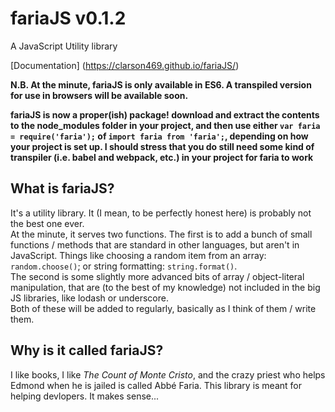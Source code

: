 # fariaJS v0.1.2
A JavaScript Utility library  

[Documentation] (https://clarson469.github.io/fariaJS/)

__N.B. At the minute, fariaJS is only available in ES6. A transpiled version for use in browsers will be available soon.__  
  
__fariaJS is now a proper(ish) package! download and extract the contents to the node_modules folder in your project, and then use either `var faria = require('faria');` of `import faria from 'faria';`, depending on how your project is set up. I should stress that you do still need some kind of transpiler (i.e. babel and webpack, etc.) in your project for faria to work__


## What is fariaJS?
It's a utility library. It (I mean, to be perfectly honest here) is probably not the best one ever.  
At the minute, it serves two functions. The first is to add a bunch of small functions / methods that are standard in other languages, but aren't in JavaScript. Things like choosing a random item from an array: `random.choose()`; or string formatting: `string.format()`.  
The second is some slightly more advanced bits of array / object-literal manipulation, that are (to the best of my knowledge) not included in the big JS libraries, like lodash or underscore.  
Both of these will be added to regularly, basically as I think of them / write them.

## Why is it called fariaJS?
I like books, I like _The Count of Monte Cristo_, and the crazy priest who helps Edmond when he is jailed is called Abbé Faria. This library is meant for helping devlopers. It makes sense...
